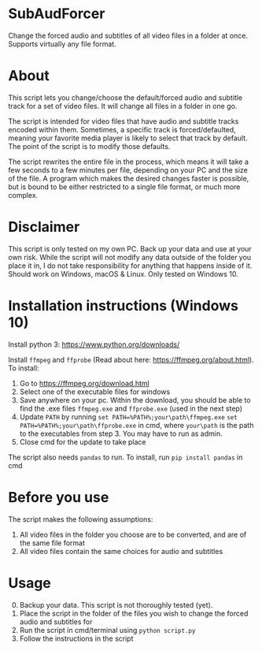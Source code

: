 # SubAudForcer
Change the forced audio and subtitles of all video files in a folder at once. Supports virtually any file format.

# About
This script lets you change/choose the default/forced audio and subtitle track for a set of video files. It will change all files in a folder in one go.

The script is intended for video files that have audio and subtitle tracks encoded within them. Sometimes, a specific track is forced/defaulted, meaning your favorite media player is likely to select that track by default. The point of the script is to modify those defaults. 
  
The script rewrites the entire file in the process, which means it will take a few seconds to a few minutes per file, depending on your PC and the size of the file. A program which makes the desired changes faster is possible, but is bound to be either restricted to a single file format, or much more complex.

# Disclaimer
This script is only tested on my own PC. Back up your data and use at your own risk. While the script will not modify any data outside of the folder you place it in, I do not take responsibility for anything that happens inside of it.
Should work on Windows, macOS & Linux. Only tested on Windows 10.

# Installation instructions (Windows 10)
Install python 3: https://www.python.org/downloads/

Install `ffmpeg` and `ffprobe` (Read about here: https://ffmpeg.org/about.html).  
To install:  
1. Go to https://ffmpeg.org/download.html
2. Select one of the executable files for windows
3. Save anywhere on your pc. Within the download, you should be able to find the .exe files `ffmpeg.exe` and `ffprobe.exe` (used in the next step)
4. Update `PATH` by running 
  `set PATH=%PATH%;your\path\ffmpeg.exe`
  `set PATH=%PATH%;your\path\ffprobe.exe`
  in cmd, where `your\path` is the path to the executables from step 3. You may have to run as admin.
5. Close cmd for the update to take place

The script also needs `pandas` to run. To install, run `pip install pandas` in cmd

# Before you use
The script makes the following assumptions:  
1. All video files in the folder you choose are to be converted, and are of the same file format
2. All video files contain the same choices for audio and subtitles  

# Usage
0. Backup your data. This script is not thoroughly tested (yet).
1. Place the script in the folder of the files you wish to change the forced audio and subtitles for  
2. Run the script in cmd/terminal using `python script.py`
3. Follow the instructions in the script
